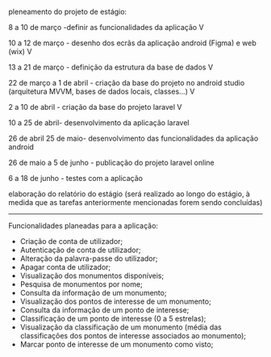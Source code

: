 pleneamento do projeto de estágio:

8 a 10 de março -definir as funcionalidades da aplicação V

10 a 12 de março - desenho dos ecrãs da aplicação android (Figma) e web (wix) V 

13 a 21 de março - definição da estrutura da base de dados V

22 de março a 1 de abril - criação da base do projeto no android studio (arquitetura MVVM, bases de dados locais, classes...) V

2 a 10 de abril - criação da base do projeto laravel V

10 a 25 de abril- desenvolvimento da aplicação laravel

26 de abril 25 de maio- desenvolvimento das funcionalidades da aplicação android

26 de maio a 5 de junho - publicação do projeto laravel online

6 a 18 de junho - testes com a aplicação

elaboração do relatório do estágio (será realizado ao longo do estágio, à medida que as tarefas anteriormente mencionadas forem sendo concluídas)

---------------------------------------------------------------------------------------------------------------------------------------------------------------------------------

Funcionalidades planeadas para a aplicação:

- Criação de conta de utilizador;
- Autenticação de conta de utilizador;
- Alteração da palavra-passe do utilizador;
- Apagar conta de utilizador;
- Visualização dos monumentos disponíveis;
- Pesquisa de monumentos por nome;
- Consulta da informação de um monumento;
- Visualização dos pontos de interesse de um monumento;
- Consulta da informação de um ponto de interesse;
- Classificação de um ponto de interesse (0 a 5 estrelas);
- Visualização da classificação de um monumento (média das classificações dos pontos de interesse associados ao monumento); 
- Marcar ponto de interesse de um monumento como visto;
